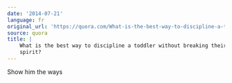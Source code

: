 ```yaml
---
date: '2014-07-21'
language: fr
original_url: 'https://quora.com/What-is-the-best-way-to-discipline-a-toddler-without-breaking-their-spirit/answer/Clément-Renaud'
source: quora
title: |
    What is the best way to discipline a toddler without breaking their
    spirit?
---
```


Show him the ways
